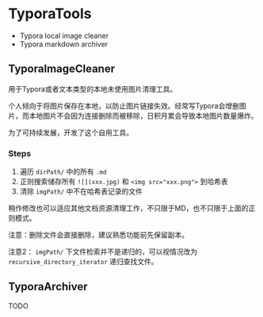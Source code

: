 # TyporaTools
- Typora local image cleaner
- Typora markdown archiver

## TyporaImageCleaner
用于Typora或者文本类型的本地未使用图片清理工具。

个人倾向于将图片保存在本地，以防止图片链接失效。经常写Typora会增删图片，而本地图片不会因为连接删除而被移除，日积月累会导致本地图片数量爆炸。

为了可持续发展，开发了这个自用工具。

### Steps
1. 遍历 `dirPath/` 中的所有 `.md`
2. 正则搜索储存所有 `![](xxx.jpg)` 和 `<img src="xxx.png">` 到哈希表
3. 清除 `imgPath/` 中不在哈希表记录的文件

稍作修改也可以适应其他文档资源清理工作，不只限于MD，也不只限于上面的正则模式。

注意：删除文件会直接删除，建议熟悉功能前先保留副本。

注意2： `imgPath/` 下文件检索并不是递归的，可以视情况改为 `recursive_directory_iterator` 递归查找文件。

## TyporaArchiver
TODO
